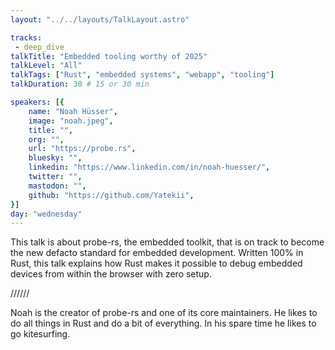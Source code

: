 ```yaml
---
layout: "../../layouts/TalkLayout.astro"

tracks: 
 - deep_dive
talkTitle: "Embedded tooling worthy of 2025"
talkLevel: "All"
talkTags: ["Rust", "embedded systems", "webapp", "tooling"]
talkDuration: 30 # 15 or 30 min

speakers: [{
    name: "Noah Hüsser",
    image: "noah.jpeg",
    title: "",
    org: "",
    url: "https://probe.rs",
    bluesky: "",
    linkedin: "https://www.linkedin.com/in/noah-huesser/",
    twitter: "",
    mastodon: "",
    github: "https://github.com/Yatekii",
}]
day: "wednesday"
---
```


This talk is about probe-rs, the embedded toolkit, that is on track to become the new defacto standard for embedded development.
Written 100% in Rust, this talk explains how Rust makes it possible to debug embedded devices from within the browser with zero setup.

////// <!-- sepatator between abstract and bio -->

Noah is the creator of probe-rs and one of its core maintainers. He likes to do all things in Rust and do a bit of everything. In his spare time he likes to go kitesurfing.


